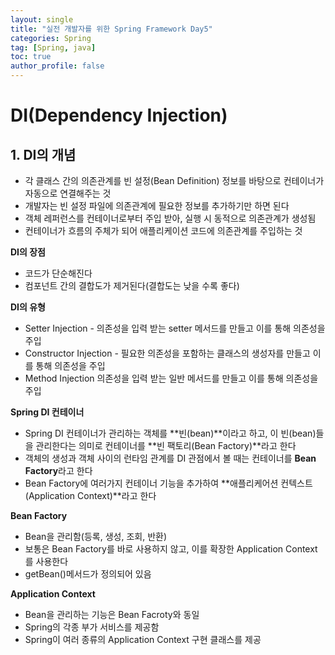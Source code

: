 ```yaml
---
layout: single
title: "실전 개발자를 위한 Spring Framework Day5"
categories: Spring
tag: [Spring, java]
toc: true
author_profile: false
---
```

# DI(Dependency Injection)

## 1. DI의 개념

* 각 클래스 간의 의존관계를 빈 설정(Bean Definition) 정보를 바탕으로 컨테이너가 자동으로 연결해주는 것
* 개발자는 빈 설정 파일에 의존관계에 필요한 정보를 추가하기만 하면 된다
* 객체 레퍼런스를 컨테이너로부터 주입 받아, 실행 시 동적으로 의존관계가 생성됨
* 컨테이너가 흐름의 주체가 되어 애플리케이션 코드에 의존관계를 주입하는 것



**DI의 장점**

* 코드가 단순해진다
* 컴포넌트 간의 결합도가 제거된다(결합도는 낮을 수록 좋다)



**DI의 유형**

* Setter Injection - 의존성을 입력 받는 setter 메서드를 만들고 이를 통해 의존성을 주입
* Constructor Injection - 필요한 의존성을 포함하는 클래스의 생성자를 만들고 이를 통해 의존성을 주입
* Method Injection 의존성을 입력 받는 일반 메서드를 만들고 이를 통해 의존성을 주입



**Spring DI 컨테이너**

* Spring DI 컨테이너가 관리하는 객체를 **빈(bean)**이라고 하고, 이 빈(bean)들을 관리한다는 의미로 컨테이너를 **빈 팩토리(Bean Factory)**라고 한다
* 객체의 생성과 객체 사이의 런타임 관계를 DI 관점에서 볼 때는 컨테이너를 **Bean Factory**라고 한다
* Bean Factory에 여러가지 컨테이너 기능을 추가하여 **애플리케어션 컨텍스트(Application Context)**라고 한다



**Bean Factory**

* Bean을 관리함(등록, 생성, 조회, 반환)
* 보통은 Bean Factory를 바로 사용하지 않고, 이를 확장한 Application Context를 사용한다
* getBean()메서드가 정의되어 있음



**Application Context**

* Bean을 관리하는 기능은 Bean Facroty와 동일
* Spring의 각종 부가 서비스를 제공함
* Spring이 여러 종류의 Application Context  구현 클래스를 제공



